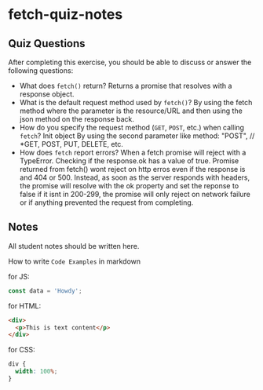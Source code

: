 # fetch-quiz-notes

## Quiz Questions

After completing this exercise, you should be able to discuss or answer the following questions:

- What does `fetch()` return?
  Returns a promise that resolves with a response object.
- What is the default request method used by `fetch()`?
  By using the fetch method where the parameter is the resource/URL and then using the json method on the response back.
- How do you specify the request method (`GET`, `POST`, etc.) when calling `fetch`?
  Init object
  By using the second parameter like method: "POST", // \*GET, POST, PUT, DELETE, etc.
- How does `fetch` report errors?
  When a fetch promise will reject with a TypeError.
  Checking if the response.ok has a value of true.
  Promise returned from fetch() wont reject on http erros even if the response is and 404 or 500. Instead, as soon as the server responds with headers, the promise will resolve with the ok property and set the reponse to false if it isnt in 200-299, the promise will only reject on network failure or if anything prevented the request from completing.

## Notes

All student notes should be written here.

How to write `Code Examples` in markdown

for JS:

```javascript
const data = 'Howdy';
```

for HTML:

```html
<div>
  <p>This is text content</p>
</div>
```

for CSS:

```css
div {
  width: 100%;
}
```
